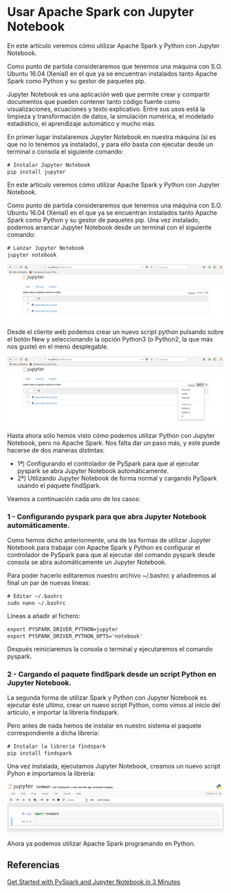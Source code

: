 # Usar Apache Spark con Jupyter Notebook

En este artículo veremos cómo utilizar Apache Spark y Python con Jupyter Notebook.

Como punto de partida consideraremos que tenemos una máquina con S.O. Ubuntu 16.04 (Xenial) en el que ya se encuentran instalados tanto Apache Spark como Python y su gestor de paquetes pip.

Jupyter Notebook es una aplicación web que permite crear y compartir documentos que pueden contener tanto código fuente como visualizaciones, ecuaciones y texto explicativo. Entre sus usos está la limpieza y transformación de datos, la simulación numérica, el modelado estadístico, el aprendizaje automático y mucho más.

En primer lugar instalaremos Jupyter Notebook en nuestra máquina (si es que no lo tenemos ya instalado), y para ello basta con ejecutar desde un terminal o consola el siguiente comando: 

```
# Instalar Jupyter Notebook
pip install jupyter
```
En este artículo veremos cómo utilizar Apache Spark y Python con Jupyter Notebook.

Como punto de partida consideraremos que tenemos una máquina con S.O. Ubuntu 16.04 (Xenial) en el que ya se encuentran instalados tanto Apache Spark como Python y su gestor de paquetes pip.
Una vez instalado, podemos arrancar Jupyter Notebook desde un terminal con el siguiente comando:

```
# Lanzar Jupyter Notebook
jupyter notebook
```

![Interface de Jupyter Notebook](images/jupyter-interface.png)

Desde el cliente web podemos crear un nuevo script python pulsando sobre el botón New y seleccionando la opción Python3 (o Python2, la que más nos guste) en el menú desplegable.

![Nuevo script](images/jupyter-new-script.png)


Hasta ahora sólo hemos visto cómo podemos utilizar Python con Jupyter Notebook, pero no Apache Spark. Nos falta dar un paso más, y este puede hacerse de dos maneras distintas:
- 1ª) Configurando el controlador de PySpark para que al ejecutar pyspark se abra Jupyter Notebook automáticamente.
- 2ª) Utilizando Jupyter Notebook de forma normal y cargando PySpark usando el paquete findSpark.

Veamos a continuación cada uno de los casos:

### 1 - Configurando pyspark para que abra Jupyter Notebook automáticamente.

Como hemos dicho anteriormente, una de las formas de utilizar Jupyter Notebook para trabajar con Apache Spark y Python es configurar el controlador de PySpark para que al ejecutar del comando pyspark desde consola se abra automáticamente un Jupyter Notebook.

Para poder hacerlo editaremos nuestro archivo ~/.bashrc y añadiremos al final un par de nuevas líneas:

```
# Editar ~/.bashrc
sudo nano ~/.bashrc
```

Líneas a añadir al fichero:

```
export PYSPARK_DRIVER_PYTHON=jupyter
export PYSPARK_DRIVER_PYTHON_OPTS='notebook'
```

Después reiniciaremos la consola o terminal y ejecutaremos el comando pyspark.


### 2 - Cargando el paquete findSpark desde un script Python en Jupyter Notebook.

La segunda forma de utilizar Spark y Python con Jupyter Notebook es ejecutar éste ultimo, crear un nuevo script Python, como vimos al inicio del artículo, e importar la librería findspark.

Pero antes de nada hemos de instalar en nuestro sistema el paquete correspondiente a dicha librería:

```
# Instalar la librería findspark
pip install findspark
```

Una vez instalada, ejecutamos Jupyter Notebook, creamos un nuevo script Pyhon e importamos la librería:

![findspark](images/jupyter-findspark.png)

Ahora ya podemos utilizar Apache Spark programando en Python.

## Referencias

[Get Started with PySpark and Jupyter Notebook in 3 Minutes](https://blog.sicara.com/get-started-pyspark-jupyter-guide-tutorial-ae2fe84f594f)

